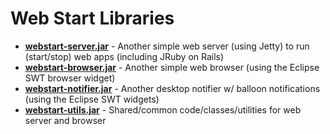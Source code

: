 # Web Start Libraries

- [**webstart-server.jar**](webstart-server) - Another simple web server (using Jetty) to run (start/stop) web apps (including JRuby on Rails)
- [**webstart-browser.jar**](webstart-browser) - Another simple web browser (using the Eclipse SWT browser widget)
- [**webstart-notifier.jar**](webstart-notifier) - Another desktop notifier w/ balloon notifications (using the Eclipse SWT widgets)
- [**webstart-utils.jar**](webstart-utils) - Shared/common code/classes/utilities for web server and browser


